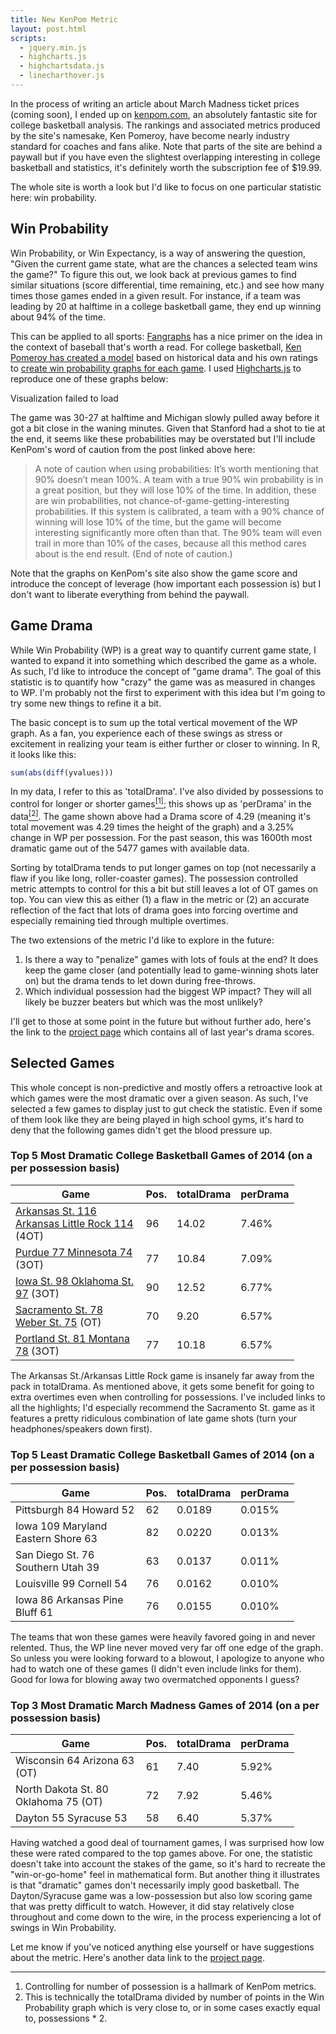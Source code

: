 ```yaml
---
title: New KenPom Metric
layout: post.html
scripts:
  - jquery.min.js
  - highcharts.js
  - highchartsdata.js
  - linecharthover.js
---
```


<style>
table { width: 90%; }
</style>

In the process of writing an article about March Madness ticket prices
(coming soon), I ended up on [kenpom.com](http://kenpom.com/), an
absolutely fantastic site for college basketball analysis. The rankings
and associated metrics produced by the site's namesake, Ken Pomeroy,
have become nearly industry standard for coaches and fans alike. Note
that parts of the site are behind a paywall but if you have even the
slightest overlapping interesting in college basketball and statistics,
it's definitely worth the subscription fee of $19.99.

The whole site is worth a look but I'd like to focus on one particular
statistic here: win probability.

## Win Probability

Win Probability, or Win Expectancy, is a way of answering the question,
"Given the current game state, what are the chances a selected team wins
the game?" To figure this out, we look back at previous games to find
similar situations (score differential, time remaining, etc.) and see
how many times those games ended in a given result. For instance, if a
team was leading by 20 at halftime in a college basketball game, they
end up winning about 94% of the time.

This can be applied to all sports:
[Fangraphs](http://www.fangraphs.com/library/misc/we/) has a nice primer
on the idea in the context of baseball that's worth a read. For college
basketball, [Ken Pomeroy has created a
model](http://kenpom.com/blog/index.php/weblog/entry/win_probability_for_grown_ups)
based on historical data and his own ratings to [create win probability
graphs for each
game](http://kenpom.com/blog/index.php/weblog/entry/win_probability_for_every_college_game).
I used [Highcharts.js](http://www.highcharts.com/) to reproduce one of
these graphs below:

<div id="container"><noscript>Visualization failed to load</noscript></div>

The game was 30-27 at halftime and Michigan slowly pulled away before it
got a bit close in the waning minutes. Given that Stanford had a shot to
tie at the end, it seems like these probabilities may be overstated but
I'll include KenPom's word of caution from the post linked above here:

> A note of caution when using probabilities: It’s worth mentioning that
> 90% doesn’t mean 100%. A team with a true 90% win probability is in a
> great position, but they will lose 10% of the time. In addition, these
> are win probabilities, not chance-of-game-getting-interesting
> probabilities. If this system is calibrated, a team with a 90% chance
> of winning will lose 10% of the time, but the game will become
> interesting significantly more often than that. The 90% team will even
> trail in more than 10% of the cases, because all this method cares
> about is the end result. (End of note of caution.)

Note that the graphs on KenPom's site also show the game score and
introduce the concept of leverage (how important each possession is) but
I don't want to liberate everything from behind the paywall.

## Game Drama

While Win Probability (WP) is a great way to quantify current game
state, I wanted to expand it into something which described the game as
a whole. As such, I'd like to introduce the concept of "game drama". The
goal of this statistic is to quantify how "crazy" the game was as
measured in changes to WP. I'm probably not the first to experiment with
this idea but I'm going to try some new things to refine it a bit.

The basic concept is to sum up the total vertical movement of the WP
graph. As a fan, you experience each of these swings as stress or
excitement in realizing your team is either further or closer to winning.
In R, it looks like this:

```r
sum(abs(diff(yvalues)))
```

In my data, I refer to this as 'totalDrama'. I've also divided by
possessions to control for longer or shorter games[<sup>[1]</sup>](#footnote-1); this shows up as
'perDrama' in the data[<sup>[2]</sup>](#footnote-2). The game shown above had a Drama score of 4.29
(meaning it's total movement was 4.29 times the height of the graph) and
a 3.25% change in WP per possession. For the past season, this was
1600th most dramatic game out of the 5477 games with available data.

Sorting by totalDrama tends to put longer games on top (not necessarily
a flaw if you like long, roller-coaster games). The possession
controlled metric attempts to control for this a bit but still leaves a
lot of OT games on top. You can view this as either (1) a flaw in the
metric or (2) an accurate reflection of the fact that lots of drama goes
into forcing overtime and especially remaining tied through multiple
overtimes.

The two extensions of the metric I'd like to explore in the future:

1.  Is there a way to "penalize" games with lots of fouls at the end? It
    does keep the game closer (and potentially lead to game-winning
    shots later on) but the drama tends to let down during free-throws.
2.  Which individual possession had the biggest WP impact? They will all
    likely be buzzer beaters but which was the most unlikely?

I'll get to those at some point in the future but without further ado,
here's the link to the [project page]() which contains all of last
year's drama scores.

## Selected Games

This whole concept is non-predictive and mostly offers a retroactive
look at which games were the most dramatic over a given season. As such,
I've selected a few games to display just to gut check the statistic.
Even if some of them look like they are being played in high school
gyms, it's hard to deny that the following games didn't get the blood
pressure up.

### Top 5 Most Dramatic College Basketball Games of 2014 (on a per possession basis)

| Game                                               | Pos. | totalDrama | perDrama |
| -------------------------------------------------- | ---- | ---------- | -------- |
| [Arkansas St. 116 Arkansas Little Rock 114]()  (4OT) | 96   | 14.02 | 7.46% |
| [Purdue 77 Minnesota 74]()  (3OT)                    | 77   | 10.84 | 7.09% |
| [Iowa St. 98 Oklahoma St. 97]()  (3OT)               | 90   | 12.52 | 6.77% |
| [Sacramento St. 78 Weber St. 75]()  (OT)             | 70   | 9.20  | 6.57% |
| [Portland St. 81  Montana 78]() (3OT)                | 77   | 10.18 | 6.57% |

The Arkansas St./Arkansas Little Rock game is insanely far away from the
pack in totalDrama. As mentioned above, it gets some benefit for going
to extra overtimes even when controlling for possessions. I've included
links to all the highlights; I'd especially recommend the Sacramento St.
game as it features a pretty ridiculous combination of late game shots
(turn your headphones/speakers down first).

### Top 5 Least Dramatic College Basketball Games of 2014 (on a per possession basis)

| Game                               | Pos. | totalDrama | perDrama |
| ---------------------------------- | ---- | ---------- | -------- |
| Pittsburgh 84 Howard 52            | 62   | 0.0189     | 0.015%   |
| Iowa 109 Maryland Eastern Shore 63 | 82   | 0.0220     | 0.013%   |
| San Diego St. 76 Southern Utah 39  | 63   | 0.0137     | 0.011%   |
| Louisville 99 Cornell 54           | 76   | 0.0162     | 0.010%   |
| Iowa 86 Arkansas Pine Bluff 61     | 76   | 0.0155     | 0.010%   |

The teams that won these games were heavily favored going in and never
relented. Thus, the WP line never moved very far off one edge of the
graph. So unless you were looking forward to a blowout, I apologize to
anyone who had to watch one of these games (I didn't even include links
for them). Good for Iowa for blowing away two overmatched opponents I
guess?

### Top 3 Most Dramatic March Madness Games of 2014 (on a per possession basis)

| Game                                 | Pos. | totalDrama | perDrama |
| ------------------------------------ | ---- | ---------- | -------- |
| Wisconsin 64 Arizona 63 (OT)         | 61   | 7.40       | 5.92%    |
| North Dakota St. 80 Oklahoma 75 (OT) | 72   | 7.92       | 5.46%    |
| Dayton 55 Syracuse 53                | 58   | 6.40       | 5.37%    |

Having watched a good deal of tournament games, I was surprised how low
these were rated compared to the top games above. For one, the statistic
doesn't take into account the stakes of the game, so it's hard to
recreate the "win-or-go-home" feel in mathematical form. But another
thing it illustrates is that "dramatic" games don't necessarily imply
good basketball. The Dayton/Syracuse game was a low-possession but also
low scoring game that was pretty difficult to watch. However, it did
stay relatively close throughout and come down to the wire, in the
process experiencing a lot of swings in Win Probability.

Let me know if you've noticed anything else yourself or have suggestions
about the metric. Here's another data link to the [project page]().

---

1. <a name="footnote-1"></a> Controlling for number of possession is a hallmark of KenPom metrics.
2. <a name="footnote-2"></a> This is technically the totalDrama divided by number of points in the Win Probability graph which is very close to, or in some cases exactly equal to, possessions * 2.
